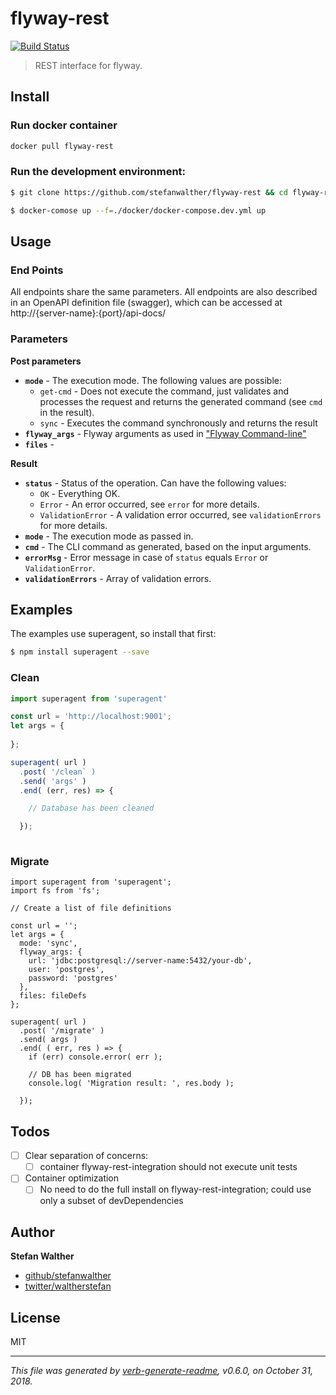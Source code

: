 # flyway-rest

[![Build Status](https://travis-ci.org/stefanwalther/flyway-rest.svg?branch=master)](https://travis-ci.org/stefanwalther/flyway-rest)

> REST interface for flyway.

## Install

### Run docker container

```sh
docker pull flyway-rest
```

### Run the development environment:

```sh
$ git clone https://github.com/stefanwalther/flyway-rest && cd flyway-rest

$ docker-comose up --f=./docker/docker-compose.dev.yml up
```

## Usage

### End Points

<!-- see https://github.com/pando85/cherrymusic/blob/devel-django/docs/api/v1/index.md -->

All endpoints share the same parameters.
All endpoints are also described in an OpenAPI definition file (swagger), which can be accessed at http://{server-name}:{port}/api-docs/

### Parameters

**Post parameters**

* **`mode`** - The execution mode. The following values are possible:
  - `get-cmd` - Does not execute the command, just validates and processes the request and returns the generated command (see `cmd` in the result).
  - `sync` - Executes the command synchronously and returns the result
* **`flyway_args`** - Flyway arguments as used in ["Flyway Command-line"](https://flywaydb.org/documentation/commandline/)
* **`files`** -

**Result**

* **`status`** - Status of the operation. Can have the following values:
  - `OK` - Everything OK.
  - `Error` - An error occurred, see `error` for more details.
  - `ValidationError` - A validation error occurred, see `validationErrors` for more details.
* **`mode`** - The execution mode as passed in.
* **`cmd`** - The CLI command as generated, based on the input arguments.
* **`errorMsg`** - Error message in case of `status` equals `Error` or `ValidationError`.
* **`validationErrors`** - Array of validation errors.

## Examples

The examples use superagent, so install that first:

```sh
$ npm install superagent --save
```

### Clean

```js
import superagent from 'superagent'

const url = 'http://localhost:9001';
let args = {
  
};

superagent( url )
  .post( '/clean` )
  .send( 'args' )
  .end( (err, res) => {

    // Database has been cleaned

  });
  
```

### Migrate

```
import superagent from 'superagent';
import fs from 'fs';

// Create a list of file definitions

const url = '';
let args = {
  mode: 'sync',
  flyway_args: {
    url: 'jdbc:postgresql://server-name:5432/your-db',
    user: 'postgres',
    password: 'postgres'
  },
  files: fileDefs
};

superagent( url )
  .post( '/migrate' )
  .send( args )
  .end( ( err, res ) => {
    if (err) console.error( err );
    
    // DB has been migrated    
    console.log( 'Migration result: ', res.body );
    
  });
```

## Todos

* [ ] Clear separation of concerns:
  - [ ] container flyway-rest-integration should not execute unit tests
* [ ] Container optimization
  - [ ] No need to do the full install on flyway-rest-integration; could use only a subset of devDependencies

## Author

**Stefan Walther**

* [github/stefanwalther](https://github.com/stefanwalther)
* [twitter/waltherstefan](http://twitter.com/waltherstefan)

## License

MIT

***

_This file was generated by [verb-generate-readme](https://github.com/verbose/verb-generate-readme), v0.6.0, on October 31, 2018._